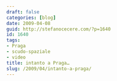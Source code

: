 ```yaml
---
draft: false
categories: [blog]
date: 2009-04-08
guid: http://stefanocecere.com/?p=1640
id: 1640
tags:
- Praga
- scudo-spaziale
- video
title: intanto a Praga…
slug: /2009/04/intanto-a-praga/
---
```


